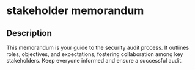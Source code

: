 <h1>stakeholder memorandum</h1>

<h2>Description</h2>
This memorandum is your guide to the security audit process. It outlines roles, objectives, and expectations, fostering collaboration among key stakeholders. Keep everyone informed and ensure a successful audit.
<br />
